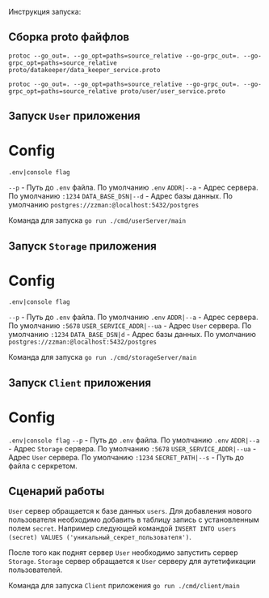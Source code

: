Инструкция запуска:

## Сборка proto файфлов

`protoc --go_out=. --go_opt=paths=source_relative --go-grpc_out=. --go-grpc_opt=paths=source_relative proto/datakeeper/data_keeper_service.proto`

`protoc --go_out=. --go_opt=paths=source_relative --go-grpc_out=. --go-grpc_opt=paths=source_relative proto/user/user_service.proto`

## Запуск `User` приложения

# Config

`.env|console flag`

`--p` - Путь до `.env` файла. По умолчанию `.env`
`ADDR|--a` - Адрес сервера. По умолчанию `:1234`
`DATA_BASE_DSN|--d` - Адрес базы данных. По умолчанию `postgres://zzman:@localhost:5432/postgres`

Команда для запуска `go run ./cmd/userServer/main`

## Запуск `Storage` приложения

# Config

`.env|console flag`

`--p` - Путь до `.env` файла. По умолчанию `.env`
`ADDR|--a` - Адрес сервера. По умолчанию `:5678`
`USER_SERVICE_ADDR|--ua` - Адрес `User` сервера. По умолчанию `:1234`
`DATA_BASE_DSN|d` - Адрес базы данных. По умолчанию `postgres://zzman:@localhost:5432/postgres`

Команда для запуска `go run ./cmd/storageServer/main`

## Запуск `Client` приложения

# Config

`.env|console flag`
`--p` - Путь до `.env` файла. По умолчанию `.env`
`ADDR|--a` - Адрес `Storage` сервера. По умолчанию `:5678`
`USER_SERVICE_ADDR|--ua` - Адрес `User` сервера. По умолчанию `:1234`
`SECRET_PATH|--s` - Путь до файла с серкретом.

## Сценарий работы

`User` сервер обращается к базе данных `users`.
Для добавления нового пользователя необходимо добавить в таблицу запись с установленным полем `secret`.
Например следующей командой `INSERT INTO users (secret) VALUES ('уникальный_секрет_пользователя')`.

После того как поднят сервер `User` необходимо запустить сервер `Storage`.
`Storage` сервер обращается к `User` серверу для аутетификации пользователей.

Команда для запуска `Client` приложения `go run ./cmd/client/main`
